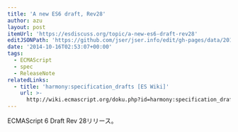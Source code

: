 ```yaml
---
title: 'A new ES6 draft, Rev28'
author: azu
layout: post
itemUrl: 'https://esdiscuss.org/topic/a-new-es6-draft-rev28'
editJSONPath: 'https://github.com/jser/jser.info/edit/gh-pages/data/2014/10/index.json'
date: '2014-10-16T02:53:07+00:00'
tags:
  - ECMAScript
  - spec
  - ReleaseNote
relatedLinks:
  - title: 'harmony:specification_drafts [ES Wiki]'
    url: >-
      http://wiki.ecmascript.org/doku.php?id=harmony:specification_drafts#october_14_2014_draft_rev_28
---
```

ECMAScript 6 Draft Rev 28リリース。

